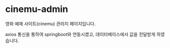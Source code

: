 # cinemu-admin
영화 예매 사이트(cinemu) 관라지 페이지입니다.

 axios 통신을 통하여 springboot와 연동시켰고,
 데이터베이스에서 값을 전달받게 하였습니다.
